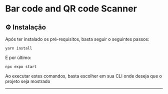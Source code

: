 # Bar code and QR code Scanner

## ⚙️ Instalação

Após ter instalado os pré-requisitos, basta seguir o seguintes passos:

```
yarn install
```
E por último:
```
npx expo start
```

Ao executar estes comandos, basta escolher em sua CLI onde deseja que o projeto seja mostrado

---

